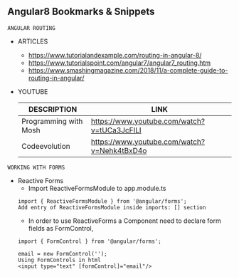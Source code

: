 ## Angular8 Bookmarks & Snippets

```
ANGULAR ROUTING
```
* ARTICLES
  * https://www.tutorialandexample.com/routing-in-angular-8/
  * https://www.tutorialspoint.com/angular7/angular7_routing.htm
  * https://www.smashingmagazine.com/2018/11/a-complete-guide-to-routing-in-angular/
  
* YOUTUBE
  
  DESCRIPTION | LINK
  ----------- | ----
  Programming with Mosh | https://www.youtube.com/watch?v=tUCa3JcFILI
  Codeevolution | https://www.youtube.com/watch?v=Nehk4tBxD4o
  
```
WORKING WITH FORMS
```
* Reactive Forms
  * Import ReactiveFormsModule to app.module.ts
  ```
  import { ReactiveFormsModule } from '@angular/forms';
  Add entry of ReactiveFormsModule inside imports: [] section
  ```
  * In order to use ReactiveForms a Component need to declare form fields as FormControl,
  ```
  import { FormControl } from '@angular/forms';

  email = new FormControl('');
  Using FormControls in html
  <input type="text" [formControl]="email"/>
 ```
